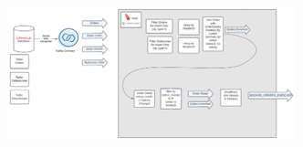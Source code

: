 



![Customer UseCase](https://github.com/bjaggi/ksql-deep-dive/blob/main/Example-kqlDB-Project/Sample-ksqldb-project.png?raw=true)

